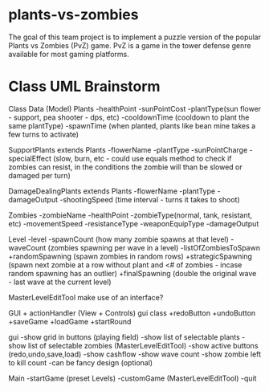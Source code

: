 # plants-vs-zombies

The goal of this team project is to implement a puzzle version of the popular Plants vs
Zombies (PvZ) game. PvZ is a game in the tower defense genre available for most
gaming platforms.

# Class UML Brainstorm

Class Data (Model)
Plants
-healthPoint
-sunPointCost
-plantType(sun flower - support, pea shooter - dps, etc)
-cooldownTime (cooldown to plant the same plantType)
-spawnTime (when planted, plants like bean mine takes a few turns to activate)

SupportPlants extends Plants
-flowerName
-plantType
-sunPointCharge
-specialEffect (slow, burn, etc - could use equals method to check if zombies can resist, in the conditions the zombie will than be slowed or damaged per turn)

DamageDealingPlants extends Plants
-flowerName
-plantType
-damageOutput
-shootingSpeed (time interval - turns it takes to shoot)

Zombies
-zombieName
-healthPoint
-zombieType(normal, tank, resistant, etc)
-movementSpeed
-resistanceType
-weaponEquipType
-damageOutput

Level
-level
-spawnCount (how many zombie spawns at that level)
-waveCount (zombies spawning per wave in a level)
-listOfZombiesToSpawn
+randomSpawning (spawn zombies in random rows)
+strategicSpawning (spawn next zombie at a row without plant and <# of zombies - incase random spawning has an outlier)
+finalSpawning (double the original wave - last wave at the current level)

MasterLevelEditTool
make use of an interface?

GUI + actionHandler (View + Controls)
gui class
+redoButton
+undoButton
+saveGame
+loadGame
+startRound

gui 
-show grid in buttons (playing field)
-show list of selectable plants
-show list of selectable zombies (MasterLevelEditTool)
-show active buttons (redo,undo,save,load)
-show cashflow
-show wave count
-show zombie left to kill count
-can be fancy design (optional)

Main
-startGame (preset Levels)
-customGame (MasterLevelEditTool)
-quit
